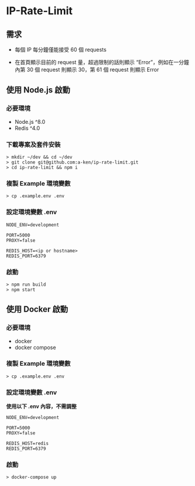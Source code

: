 # IP-Rate-Limit

## 需求

- 每個 IP 每分鐘僅能接受 60 個 requests

- 在首頁顯示目前的 request 量，超過限制的話則顯示 “Error”，例如在一分鐘內第 30 個 request 則顯示 30，第
61 個 request 則顯示 Error


## 使用 Node.js 啟動

### 必要環境

- Node.js ^8.0
- Redis ^4.0

### 下載專案及套件安裝

```shell
> mkdir ~/dev && cd ~/dev
> git clone git@github.com:a-ken/ip-rate-limit.git
> cd ip-rate-limit && npm i
```

### 複製 Example 環境變數

```shell
> cp .example.env .env
```

### 設定環境變數 .env

```
NODE_ENV=development

PORT=5000
PROXY=false

REDIS_HOST=<ip or hostname>
REDIS_PORT=6379
```

### 啟動

```shell
> npm run build
> npm start
```

## 使用 Docker 啟動

### 必要環境
- docker
- docker compose

### 複製 Example 環境變數

```shell
> cp .example.env .env
```

### 設定環境變數 .env

**使用以下 .env 內容，不需調整**

```
NODE_ENV=development

PORT=5000
PROXY=false

REDIS_HOST=redis
REDIS_PORT=6379
```

### 啟動

```shell
> docker-compose up
```